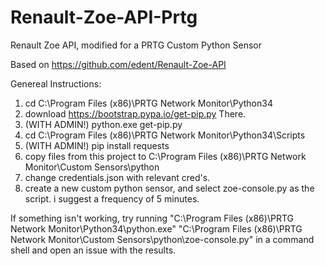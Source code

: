 # Renault-Zoe-API-Prtg
Renault Zoe API, modified for a PRTG Custom Python Sensor

Based on https://github.com/edent/Renault-Zoe-API

Genereal Instructions:
1. cd C:\Program Files (x86)\PRTG Network Monitor\Python34
2. download https://bootstrap.pypa.io/get-pip.py There.
3. (WITH ADMIN!) python.exe get-pip.py
4. cd C:\Program Files (x86)\PRTG Network Monitor\Python34\Scripts
5. (WITH ADMIN!) pip install requests
6. copy files from this project to C:\Program Files (x86)\PRTG Network Monitor\Custom Sensors\python
7. change credentials.json with relevant cred's.
8. create a new custom python sensor, and select zoe-console.py as the script. i suggest a frequency of 5 minutes.

If something isn't working, try running "C:\Program Files (x86)\PRTG Network Monitor\Python34\python.exe" "C:\Program Files (x86)\PRTG Network Monitor\Custom Sensors\python\zoe-console.py" in a command shell and open an issue with the results.
